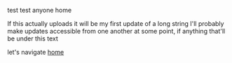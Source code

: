 test test anyone home

If this actually uploads it will be my first update of a long string
I'll probably make updates accessible from one another at some point, if anything that'll be under this text

let's navigate [home](nopeika.github.io)
